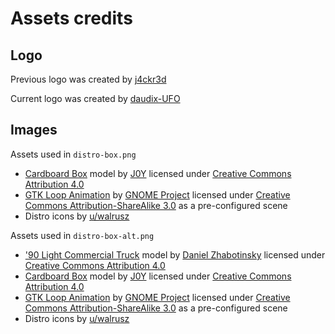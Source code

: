 # Assets credits

## Logo

Previous logo was created by [j4ckr3d](https://github.com/j4ckr3d)

Current logo was created by [daudix-UFO](https://github.com/daudix-UFO)

## Images

Assets used in `distro-box.png`

- [Cardboard Box](https://skfb.ly/6Wq6q) model by [J0Y](https://sketchfab.com/lloydrostek) licensed under [Creative Commons Attribution 4.0](http://creativecommons.org/licenses/by/4.0)
- [GTK Loop Animation](https://github.com/gnome-design-team/gnome-mockups/blob/master/gtk/loop6.blend) by [GNOME Project](https://www.gnome.org) licensed under [Creative Commons Attribution-ShareAlike 3.0](https://creativecommons.org/licenses/by-sa/3.0) as a pre-configured scene
- Distro icons by [u/walrusz](https://www.reddit.com/r/linux/comments/nt1tm9/i_made_a_uniform_icon_set_of_linux_distribution)

Assets used in `distro-box-alt.png`

- ['90 Light Commercial Truck](https://skfb.ly/ootyy) model by [Daniel Zhabotinsky](https://sketchfab.com/DanielZhabotinsky) licensed under [Creative Commons Attribution 4.0](http://creativecommons.org/licenses/by/4.0)
- [Cardboard Box](https://skfb.ly/6Wq6q) model by [J0Y](https://sketchfab.com/lloydrostek) licensed under [Creative Commons Attribution 4.0](http://creativecommons.org/licenses/by/4.0)
- [GTK Loop Animation](https://github.com/gnome-design-team/gnome-mockups/blob/master/gtk/loop6.blend) by [GNOME Project](https://www.gnome.org) licensed under [Creative Commons Attribution-ShareAlike 3.0](https://creativecommons.org/licenses/by-sa/3.0) as a pre-configured scene
- Distro icons by [u/walrusz](https://www.reddit.com/r/linux/comments/nt1tm9/i_made_a_uniform_icon_set_of_linux_distribution)
